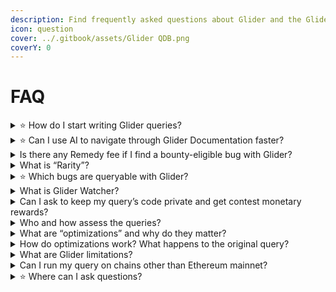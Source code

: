 ```yaml
---
description: Find frequently asked questions about Glider and the Glider contest below.
icon: question
cover: ../.gitbook/assets/Glider QDB.png
coverY: 0
---
```


# FAQ

<details>

<summary><span data-gb-custom-inline data-tag="emoji" data-code="2b50">⭐</span> How do I start writing Glider queries?</summary>

* Start with the [Glider Basics](https://glide.gitbook.io/main/glider-ide/glider-the-basics)
* Join [Remedy Discord Server](https://discord.com/invite/remedy) for educational content and support from the Community.

</details>

<details>

<summary><span data-gb-custom-inline data-tag="emoji" data-code="2b50">⭐</span> Can I use AI to navigate through Glider Documentation faster?</summary>

Yes. If you’re using an external AI assistant (like ChatGPT, Claude, or a local LLM), you can feed it the full Glider API documentation to improve context and accuracy.\
To generate a single file containing all API docs from our GitHub repo, run this one-line command in your terminal:

```
git clone
 https://github.com/Hexens/glider-docs
 tmp-repo 2>/dev/null || (cd tmp-repo && git pull) && find tmp-repo/api -name "*.md" -type f -print0 | xargs -0 cat > api-docs-merged.md && rm -Rf tmp-repo
```

</details>

<details>

<summary>Is there any Remedy fee if I find a bounty-eligible bug with Glider?</summary>

No. Remedy doesn’t claim any rewards, fees, or commissions associated with any bug bounties researchers are able to claim.

</details>

<details>

<summary>What is “Rarity”?</summary>

Rarity (Uncommon/Rare/Epic/Legendary) is used to measure Glider query’s quality. It is set by the triager using weighted risk metrics (e.g., Risk Likelihood, Impact, Potential, Initial Damage, Remedy Opinion). Legendary is the rarest.

Learn more about rarity and how it's being defined in [triage-guidelines.md](triage-guidelines.md "mention")

</details>

<details>

<summary><span data-gb-custom-inline data-tag="emoji" data-code="2b50">⭐</span> Which bugs are queryable with Glider?</summary>

Ideally participants should come up with any vulnerability scenario that no one has reported yet, if you run out of ideas you can always check out [recommended-vulnerabilities-to-query.md](recommended-vulnerabilities-to-query.md "mention") for hand-picked bugs that are suggested to formalize as Glider queries.

</details>

<details>

<summary>What is Glider Watcher?</summary>

Glider Watcher lets you schedule recurring query runs and notifies you only when new results appear on-chain. This feature is available exclusively for Legendary Queries.

</details>

<details>

<summary>Can I ask to keep my query’s code private and get contest monetary rewards?</summary>

No, however, in certain cases, the Triager has the right and the ability to set the visibility to hidden after the reward was paid out to the author, to provide ample time for the protocol to be fixed. If the query was hidden by Triager for responsible disclosure to the protocol, after the implementation of the fix or expiration of 60 calendar days after the finding, the query will again become visible.

</details>

<details>

<summary>Who and how assess the queries?</summary>

After query submission, the system creates a thread with a Remedy triager. All communications around the submission take place in that thread.&#x20;

Learn more about the [triage-guidelines.md](triage-guidelines.md "mention")

</details>

<details>

<summary>What are “optimizations” and why do they matter?</summary>

Optimizations are improvements to an existing Glider query. They aim to: result in a safer, fresher query that finds more real issues with less noise.

</details>

<details>

<summary>How do optimizations work? What happens to the original query?</summary>

When your optimization is approved, it becomes the active version. The previous one is marked Outdated. The Query DB shows origin and last iteration for credit.

</details>

<details>

<summary>What are Glider limitations?</summary>

Output memory: 200 KB. Execution timeout: 1000 seconds. See more limits in the Glider [docs](https://glide.gitbook.io/main/glider-ide/limitations#output-limit).

</details>

<details>

<summary>Can I run my query on chains other than Ethereum mainnet?</summary>

Not yet. On-chain runs are limited to Ethereum mainnet. After approval, we provide a one-time cross-chain results snapshot for supported chains. We’ll add more chains in phases. If you need a specific chain, mention it in your submission thread.

</details>

<details>

<summary><span data-gb-custom-inline data-tag="emoji" data-code="2b50">⭐</span> Where can I ask questions?</summary>

oin [Discord](https://discord.com/invite/remedy) to get help from the community and Glider experts.

</details>

